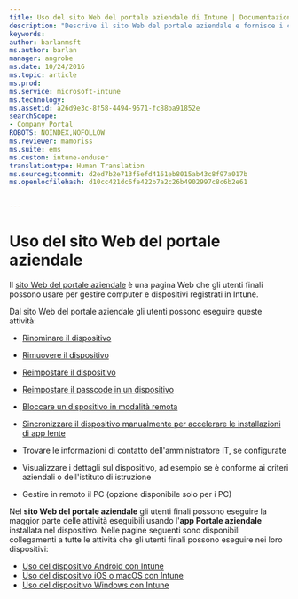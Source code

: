 ```yaml
---
title: Uso del sito Web del portale aziendale di Intune | Documentazione Microsoft
description: "Descrive il sito Web del portale aziendale e fornisce i collegamenti alle procedure per le attività che possono eseguire gli utenti finali nel sito Web"
keywords: 
author: barlanmsft
ms.author: barlan
manager: angrobe
ms.date: 10/24/2016
ms.topic: article
ms.prod: 
ms.service: microsoft-intune
ms.technology: 
ms.assetid: a26d9e3c-8f58-4494-9571-fc88ba91852e
searchScope:
- Company Portal
ROBOTS: NOINDEX,NOFOLLOW
ms.reviewer: mamoriss
ms.suite: ems
ms.custom: intune-enduser
translationtype: Human Translation
ms.sourcegitcommit: d2ed7b2e713f5efd4161eb8015ab43c8f97a017b
ms.openlocfilehash: d10cc421dc6fe422b7a2c26b4902997c8c6b2e61


---
```


# <a name="using-the-intune-company-portal-website"></a>Uso del sito Web del portale aziendale
Il [sito Web del portale aziendale](http://portal.manage.microsoft.com) è una pagina Web che gli utenti finali possono usare per gestire computer e dispositivi registrati in Intune.

Dal sito Web del portale aziendale gli utenti possono eseguire queste attività:

-   [Rinominare il dispositivo](rename-your-device-cpwebsite.md)

-   [Rimuovere il dispositivo](remove-your-device-cpwebsite.md)

-   [Reimpostare il dispositivo](reset-your-device-cpwebsite.md)

-   [Reimpostare il passcode in un dispositivo](reset-your-passcode-cpwebsite.md)

-   [Bloccare un dispositivo in modalità remota](remote-lock-your-device-cpwebsite.md)

-    [Sincronizzare il dispositivo manualmente per accelerare le installazioni di app lente](sync-your-device-manually-cpwebsite.md)

-   Trovare le informazioni di contatto dell'amministratore IT, se configurate

-   Visualizzare i dettagli sul dispositivo, ad esempio se è conforme ai criteri aziendali o dell'istituto di istruzione

-   Gestire in remoto il PC (opzione disponibile solo per i PC)

Nel **sito Web del portale aziendale** gli utenti finali possono eseguire la maggior parte delle attività eseguibili usando l'**app Portale aziendale** installata nel dispositivo. Nelle pagine seguenti sono disponibili collegamenti a tutte le attività che gli utenti finali possono eseguire nei loro dispositivi:

- [Uso del dispositivo Android con Intune](using-your-android-device-with-intune.md)
- [Uso del dispositivo iOS o macOS con Intune](using-your-ios-or-macOS-device-with-intune.md)
- [Uso del dispositivo Windows con Intune](using-your-windows-device-with-intune.md)



<!--HONumber=Jan17_HO1-->


